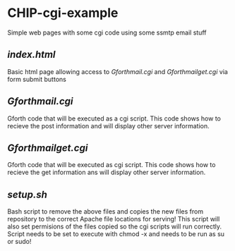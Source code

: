 # CHIP-cgi-example
Simple web pages with some cgi code using some ssmtp email stuff

## *index.html*
Basic html page allowing access to *Gforthmail.cgi* and *Gforthmailget.cgi* via form submit buttons

## *Gforthmail.cgi*
Gforth code that will be executed as a cgi script.
This code shows how to recieve the post information and will display other server information.

## *Gforthmailget.cgi*
Gforth code that will be executed as cgi script.
This code shows how to recieve the get information ans will display other server information.

## *setup.sh*
Bash script to remove the above files and copies the new files from repository to the correct Apache file locations for serving!
This script will also set permisions of the files copied so the cgi scripts will run correctly.  
Script needs to be set to execute with chmod -x and needs to be run as su or sudo!
